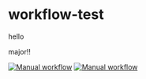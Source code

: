 # workflow-test
hello

major!!

[![Manual workflow](https://github.com/gotbadger/workflow-test/actions/workflows/manual.yml/badge.svg?event=workflow_run)](https://github.com/gotbadger/workflow-test/actions/workflows/manual.yml)
[![Manual workflow](https://github.com/gotbadger/workflow-test/actions/workflows/manual.yml/badge.svg)](https://github.com/gotbadger/workflow-test/actions/workflows/manual.yml)
